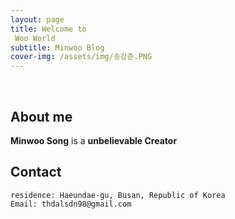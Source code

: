 ```yaml
---
layout: page
title: Welcome to
 Woo World
subtitle: Minwoo Blog
cover-img: /assets/img/송강준.PNG
---
```


<br/>

## About me

**Minwoo Song** is a **unbelievable Creator**
## Contact

```
residence: Haeundae-gu, Busan, Republic of Korea
Email: thdalsdn98@gmail.com
```
